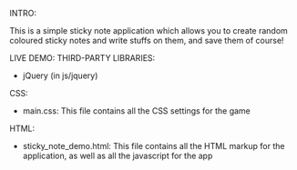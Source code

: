 
INTRO:

This is a simple sticky note application which allows you to create random coloured sticky notes and
write stuffs on them, and save them of course!

LIVE DEMO:
THIRD-PARTY LIBRARIES:
* jQuery (in js/jquery)

CSS:
* main.css: This file contains all the CSS settings for the game

HTML:
* sticky_note_demo.html: This file contains all the HTML markup for the application, as well as all
the javascript for the app
